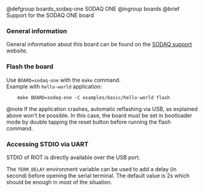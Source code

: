 @defgroup   boards_sodaq-one SODAQ ONE
@ingroup    boards
@brief      Support for the SODAQ ONE board

### General information

General information about this board can be found on the
[SODAQ support](http://support.sodaq.com/sodaq-one/sodaq-one/) website.

### Flash the board

Use `BOARD=sodaq-one` with the `make` command.<br/>
Example with `hello-world` application:
```
    make BOARD=sodaq-one -C examples/basic/hello-world flash
```

@note   If the application crashes, automatic reflashing via USB, as explained
        above won't be possible. In this case, the board must be set in
        bootloader mode by double tapping the reset button before running the
        flash command.

### Accessing STDIO via UART

STDIO of RIOT is directly available over the USB port.

The `TERM_DELAY` environment variable can be used to add a delay (in second)
before opening the serial terminal. The default value is 2s which should be
enough in most of the situation.
